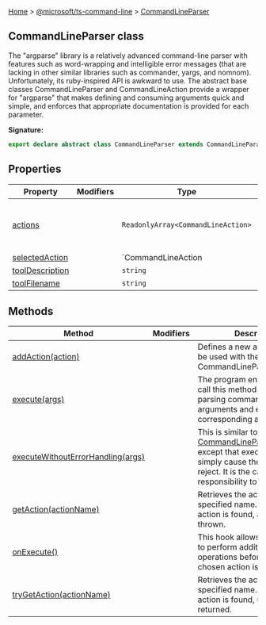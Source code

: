 [Home](./index) &gt; [@microsoft/ts-command-line](./ts-command-line.md) &gt; [CommandLineParser](./ts-command-line.commandlineparser.md)

## CommandLineParser class

The "argparse" library is a relatively advanced command-line parser with features such as word-wrapping and intelligible error messages (that are lacking in other similar libraries such as commander, yargs, and nomnom). Unfortunately, its ruby-inspired API is awkward to use. The abstract base classes CommandLineParser and CommandLineAction provide a wrapper for "argparse" that makes defining and consuming arguments quick and simple, and enforces that appropriate documentation is provided for each parameter.

<b>Signature:</b>

```typescript
export declare abstract class CommandLineParser extends CommandLineParameterProvider 
```

## Properties

|  Property | Modifiers | Type | Description |
|  --- | --- | --- | --- |
|  [actions](./ts-command-line.commandlineparser.actions.md) |  | `ReadonlyArray<CommandLineAction>` | Returns the list of actions that were defined for this CommandLineParser object. |
|  [selectedAction](./ts-command-line.commandlineparser.selectedaction.md) |  | `CommandLineAction | undefined` | Reports which CommandLineAction was specified on the command line. |
|  [toolDescription](./ts-command-line.commandlineparser.tooldescription.md) |  | `string` |  |
|  [toolFilename](./ts-command-line.commandlineparser.toolfilename.md) |  | `string` |  |

## Methods

|  Method | Modifiers | Description |
|  --- | --- | --- |
|  [addAction(action)](./ts-command-line.commandlineparser.addaction.md) |  | Defines a new action that can be used with the CommandLineParser instance. |
|  [execute(args)](./ts-command-line.commandlineparser.execute.md) |  | The program entry point will call this method to begin parsing command-line arguments and executing the corresponding action. |
|  [executeWithoutErrorHandling(args)](./ts-command-line.commandlineparser.executewithouterrorhandling.md) |  | This is similar to [CommandLineParser.execute()](./ts-command-line.commandlineparser.execute.md)<!-- -->, except that execution errors simply cause the promise to reject. It is the caller's responsibility to trap |
|  [getAction(actionName)](./ts-command-line.commandlineparser.getaction.md) |  | Retrieves the action with the specified name. If no matching action is found, an exception is thrown. |
|  [onExecute()](./ts-command-line.commandlineparser.onexecute.md) |  | This hook allows the subclass to perform additional operations before or after the chosen action is executed. |
|  [tryGetAction(actionName)](./ts-command-line.commandlineparser.trygetaction.md) |  | Retrieves the action with the specified name. If no matching action is found, undefined is returned. |


